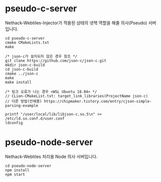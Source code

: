 # pseudo-c-server
Nethack-Webtiles-Injector가 적용된 상태의 넷핵 역할을 해줄 의사(Pseudo) 서버입니다.
```
cd pseudo-c-server
cmake CMakeLists.txt
make

/* json-c가 설치되지 않은 경우 참조 */
git clone https://github.com/json-c/json-c.git
mkdir json-c-build
cd json-c-build
cmake ../json-c 
make
make install

/* 링크 오류가 나는 경우 <WSL Ubuntu 18.04> */
// CLion-CMakeList.txt: target_link_libraries(ProjectName json-c)
// 다른 방법(안해봄) https://chipmaker.tistory.com/entry/cjson-simple-parsing-example

printf "/user/local/lib/libjson-c.so.5\n" >> /etc/ld.so.conf.d/user.conf
ldconfig
```

# pseudo-node-server
Nethack-Webtiles 처리용 Node 의사 서버입니다.

```
cd pseudo-node-server
npm install
npm start
```
